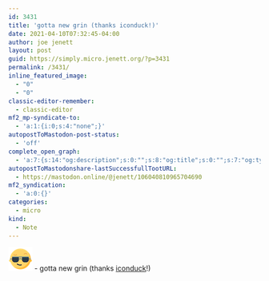 ```yaml
---
id: 3431
title: 'gotta new grin (thanks iconduck!)'
date: 2021-04-10T07:32:45-04:00
author: joe jenett
layout: post
guid: https://simply.micro.jenett.org/?p=3431
permalink: /3431/
inline_featured_image:
  - "0"
  - "0"
classic-editor-remember:
  - classic-editor
mf2_mp-syndicate-to:
  - 'a:1:{i:0;s:4:"none";}'
autopostToMastodon-post-status:
  - 'off'
complete_open_graph:
  - 'a:7:{s:14:"og:description";s:0:"";s:8:"og:title";s:0:"";s:7:"og:type";s:0:"";s:12:"twitter:card";s:7:"summary";s:15:"twitter:creator";s:0:"";s:19:"twitter:description";s:0:"";s:8:"og:image";s:0:"";}'
autopostToMastodonshare-lastSuccessfullTootURL:
  - https://mastodon.online/@jenett/106040810965704690
mf2_syndication:
  - 'a:0:{}'
categories:
  - micro
kind:
  - Note
---
```

<img class="size-full wp-image-3433" src="../wp-content/uploads/2021/04/smiling-face-with-sunglasses48.png" alt="" width="48" /> - gotta new grin (thanks [iconduck](https://iconduck.com/)!)